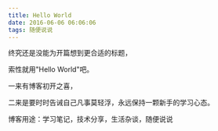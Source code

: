 ```yaml
---
title: Hello World
date: 2016-06-06 06:06:06
tags: 随便说说
---
```


终究还是没能为开篇想到更合适的标题，

索性就用"Hello World"吧。

一来有博客初开之喜，

二来是要时时告诫自己凡事莫轻浮，永远保持一颗新手的学习心态。

博客用途：学习笔记，技术分享，生活杂谈，随便说说
